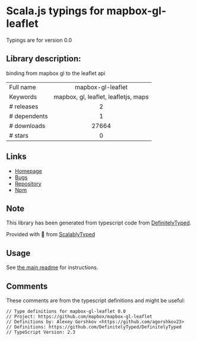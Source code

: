 
# Scala.js typings for mapbox-gl-leaflet

Typings are for version 0.0

## Library description:
binding from mapbox gl to the leaflet api

|                    |                 |
| ------------------ | :-------------: |
| Full name          | mapbox-gl-leaflet |
| Keywords           | mapbox, gl, leaflet, leafletjs, maps |
| # releases         | 2 |
| # dependents       | 1 |
| # downloads        | 27664 |
| # stars            | 0 |

## Links
- [Homepage](https://github.com/mapbox/mapbox-gl-leaflet)
- [Bugs](https://github.com/mapbox/mapbox-gl-leaflet/issues)
- [Repository](https://github.com/mapbox/mapbox-gl-leaflet)
- [Npm](https://www.npmjs.com/package/mapbox-gl-leaflet)
    


## Note
This library has been generated from typescript code from [DefinitelyTyped](https://definitelytyped.org).

Provided with :purple_heart: from [ScalablyTyped](https://github.com/oyvindberg/ScalablyTyped)

## Usage
See [the main readme](../../readme.md) for instructions.

## Comments

These comments are from the typescript definitions and might be useful:
```
// Type definitions for mapbox-gl-leaflet 0.0
// Project: https://github.com/mapbox/mapbox-gl-leaflet
// Definitions by: Alexey Gorshkov <https://github.com/agorshkov23>
// Definitions: https://github.com/DefinitelyTyped/DefinitelyTyped
// TypeScript Version: 2.3

```

